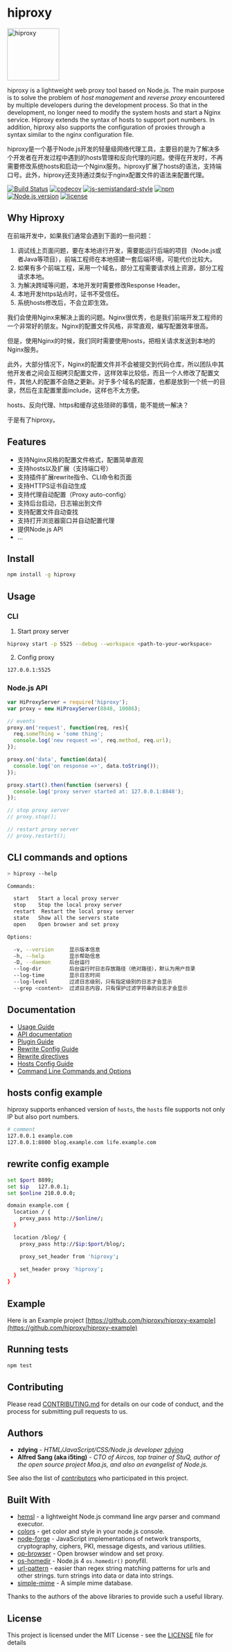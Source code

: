 # hiproxy

<img src="https://avatars0.githubusercontent.com/u/29273417?v=3" alt="hiproxy" width="120" height="120">


hiproxy is a lightweight web proxy tool based on Node.js. The main purpose is to solve the problem of *host management* and *reverse proxy* encountered by multiple developers during the development process. So that in the development, no longer need to modify the system hosts and start a Nginx service. Hiproxy extends the syntax of hosts to support port numbers. In addition, hiproxy also supports the configuration of proxies through a syntax similar to the nginx configuration file.

hiproxy是一个基于Node.js开发的轻量级网络代理工具，主要目的是为了解决多个开发者在开发过程中遇到的hosts管理和反向代理的问题。使得在开发时，不再需要修改系统hosts和启动一个Nginx服务。hiproxy扩展了hosts的语法，支持端口号。此外，hiproxy还支持通过类似于nginx配置文件的语法来配置代理。

[![Build Status](https://travis-ci.org/hiproxy/hiproxy.svg?branch=master)](https://travis-ci.org/hiproxy/hiproxy)
[![codecov](https://codecov.io/gh/hiproxy/hiproxy/branch/master/graph/badge.svg)](https://codecov.io/gh/hiproxy/hiproxy)
[![js-semistandard-style](https://img.shields.io/badge/code%20style-semistandard-brightgreen.svg?style=flat)](https://github.com/Flet/semistandard)
[![npm](https://img.shields.io/npm/v/hiproxy.svg)](https://www.npmjs.com/package/hiproxy)
[![Node.js version](https://img.shields.io/badge/node-%3E%3D0.12.7-green.svg)](https://nodejs.org/)
[![license](https://img.shields.io/badge/license-MIT-green.svg)](https://github.com/hiproxy/hiproxy/blob/master/LICENSE)

## Why Hiproxy

在前端开发中，如果我们通常会遇到下面的一些问题：

1. 调试线上页面问题，要在本地进行开发，需要能运行后端的项目（Node.js或者Java等项目），前端工程师在本地搭建一套后端环境，可能代价比较大。
2. 如果有多个前端工程，采用一个域名，部分工程需要请求线上资源，部分工程请求本地。
3. 为解决跨域等问题，本地开发时需要修改Response Header。
4. 本地开发https站点时，证书不受信任。
5. 系统hosts修改后，不会立即生效。

我们会使用Nginx来解决上面的问题。Nginx很优秀，也是我们前端开发工程师的一个非常好的朋友。Nginx的配置文件风格，非常直观，编写配置效率很高。

但是，使用Nginx的时候，我们同时需要使用hosts，把相关请求发送到本地的Nginx服务。

此外，大部分情况下，Nginx的配置文件并不会被提交到代码仓库，所以团队中其他开发者之间会互相拷贝配置文件，这样效率比较低，而且一个人修改了配置文件，其他人的配置不会随之更新。对于多个域名的配置，也都是放到一个统一的目录，然后在主配置里面include，这样也不太方便。

hosts、反向代理、https和缓存这些琐碎的事情，能不能统一解决？

于是有了hiproxy。

## Features

* 支持Nginx风格的配置文件格式，配置简单直观
* 支持hosts以及扩展（支持端口号）
* 支持插件扩展rewrite指令、CLI命令和页面
* 支持HTTPS证书自动生成
* 支持代理自动配置（Proxy auto-config）
* 支持后台启动，日志输出到文件
* 支持配置文件自动查找
* 支持打开浏览器窗口并自动配置代理
* 提供Node.js API
* ...

## Install

```bash
npm install -g hiproxy
```

## Usage

### CLI

1. Start proxy server
```bash
hiproxy start -p 5525 --debug --workspace <path-to-your-workspace>
```

2. Config proxy

```bash
127.0.0.1:5525
```

### Node.js API

```js
var HiProxyServer = require('hiproxy');
var proxy = new HiProxyServer(8848, 10086);

// events
proxy.on('request', function(req, res){
  req.someThing = 'some thing';
  console.log('new request =>', req.method, req.url);
});

proxy.on('data', function(data){
  console.log('on response =>', data.toString());
});

proxy.start().then(function (servers) {
  console.log('proxy server started at: 127.0.0.1:8848');
});

// stop proxy server
// proxy.stop();

// restart proxy server
// proxy.restart();
```

## CLI commands and options

```bash
> hiproxy --help

Commands:

  start   Start a local proxy server
  stop    Stop the local proxy server
  restart  Restart the local proxy server
  state   Show all the servers state
  open    Open browser and set proxy

Options:

  -v, --version     显示版本信息
  -h, --help        显示帮助信息
  -D, --daemon      后台运行
  --log-dir         后台运行时日志存放路径（绝对路径），默认为用户目录
  --log-time        显示日志时间
  --log-level       过滤日志级别，只有指定级别的日志才会显示
  --grep <content>  过滤日志内容，只有保护过滤字符串的日志才会显示
```

## Documentation

* [Usage Guide](https://github.com/hiproxy/hiproxy/blob/master/doc/guide.md)
* [API documentation](https://github.com/hiproxy/hiproxy/blob/master/doc/api.md)
* [Plugin Guide](https://github.com/hiproxy/hiproxy/blob/master/doc/plugin_guide.md)
* [Rewrite Config Guide](https://github.com/hiproxy/hiproxy/blob/master/doc/rewrite_config.md)
* [Rewrite directives](https://github.com/hiproxy/hiproxy/blob/master/doc/rewrite_directives.md)
* [Hosts Config Guide](https://github.com/hiproxy/hiproxy/blob/master/doc/hosts_config.md)
* [Command Line Commands and Options](https://github.com/hiproxy/hiproxy/blob/master/doc/cli_options.md)

## hosts config example

hiproxy supports enhanced version of `hosts`,
the `hosts` file supports not only IP but also port numbers.

```bash
# comment
127.0.0.1 example.com
127.0.0.1:8800 blog.example.com life.example.com
```

## rewrite config example

```bash
set $port 8899;
set $ip   127.0.0.1;
set $online 210.0.0.0;

domain example.com {
  location / {
    proxy_pass http://$online/;
  }

  location /blog/ {
    proxy_pass http://$ip:$port/blog/;

    proxy_set_header from 'hiproxy';

    set_header proxy 'hiproxy';
  }
}
```

## Example

Here is an Example project [https://github.com/hiproxy/hiproxy-example](https://github.com/hiproxy/hiproxy-example)

## Running tests

```bash
npm test
```

## Contributing

Please read [CONTRIBUTING.md](https://github.com/hiproxy/hiproxy/blob/master/CONTRIBUTING.md) for details on our code of conduct, and the process for submitting pull requests to us.

## Authors

* __zdying__ - _HTML/JavaScript/CSS/Node.js developer_ [zdying](https://github.com/zdying)
* __Alfred Sang (aka i5ting)__ - _CTO of Aircos, top trainer of StuQ, author of the open source project Moa.js, and also an evangelist of Node.js._

See also the list of [contributors](https://github.com/hiproxy/hiproxy/graphs/contributors) who participated in this project.

## Built With

* [hemsl](https://www.npmjs.com/package/hemsl) - a lightweight Node.js command line argv parser and command executor.
* [colors](https://www.npmjs.com/package/colors) - get color and style in your node.js console.
* [node-forge](https://www.npmjs.com/package/node-forge) - JavaScript implementations of network transports, cryptography, ciphers, PKI, message digests, and various utilities.
* [op-browser](https://www.npmjs.com/package/op-browser) - Open browser window and set proxy.
* [os-homedir](https://www.npmjs.com/package/os-homedir) - Node.js 4 `os.homedir()` ponyfill.
* [url-pattern](https://www.npmjs.com/package/url-pattern) - easier than regex string matching patterns for urls and other strings. turn strings into data or data into strings.
* [simple-mime](https://www.npmjs.com/package/simple-mime) - A simple mime database.

Thanks to the authors of the above libraries to provide such a useful library.

## License

This project is licensed under the MIT License - see the [LICENSE](https://github.com/hiproxy/hiproxy/blob/master/LICENSE) file for details

